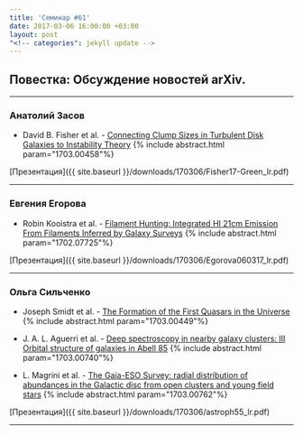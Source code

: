 ```yaml
---
title: 'Семинар #61'
date: 2017-03-06 16:00:00 +03:00
layout: post
"<!-- categories": jekyll update -->
---
```


## Повестка: Обсуждение новостей arXiv.

***

### Анатолий Засов

- David B. Fisher et al. - [Connecting Clump Sizes in Turbulent Disk Galaxies to Instability Theory](https://arxiv.org/abs/1703.00458)
{% include abstract.html param="1703.00458"%}

[Презентация]({{ site.baseurl  }}/downloads/170306/Fisher17-Green_lr.pdf)

***

### Евгения Егорова

- Robin Kooistra et al. - [Filament Hunting: Integrated HI 21cm Emission From Filaments Inferred by Galaxy Surveys](https://arxiv.org/abs/1702.07725)
{% include abstract.html param="1702.07725"%}

[Презентация]({{ site.baseurl  }}/downloads/170306/Egorova060317_lr.pdf)

***

### Ольга Сильченко

- Joseph Smidt et al. - [The Formation of the First Quasars in the Universe](https://arxiv.org/abs/1703.00449)
{% include abstract.html param="1703.00449"%}

- J. A. L. Aguerri et al. - [Deep spectroscopy in nearby galaxy clusters: III Orbital structure of galaxies in Abell 85](https://arxiv.org/abs/1703.00740)
{% include abstract.html param="1703.00740"%}

- L. Magrini et al. - [The Gaia-ESO Survey: radial distribution of abundances in the Galactic disc from open clusters and young field stars](https://arxiv.org/abs/1703.00762)
{% include abstract.html param="1703.00762"%}

[Презентация]({{ site.baseurl  }}/downloads/170306/astroph55_lr.pdf)

***